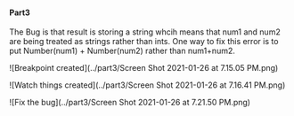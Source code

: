 #### Part3

The Bug is that result is storing a string whcih means that num1 and num2 are being treated as strings rather than ints. 
One way to fix this error is to put Number(num1) + Number(num2) rather than num1+num2.

![Breakpoint created](../part3/Screen Shot 2021-01-26 at 7.15.05 PM.png)

![Watch things created](../part3/Screen Shot 2021-01-26 at 7.16.41 PM.png)

![Fix the bug](../part3/Screen Shot 2021-01-26 at 7.21.50 PM.png)
